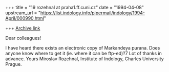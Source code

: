 +++
title = "19 rozehnal at praha1.ff.cuni.cz"
date = "1994-04-08"
upstream_url = "https://list.indology.info/pipermail/indology/1994-April/000990.html"

+++
[Archive link](https://list.indology.info/pipermail/indology/1994-April/000990.html)

Dear colleagues!

I have heard there exists an electronic copy of Markandeya purana. 
Does anyone know where to get it (ie. where it can be ftp-ed)?7
Lot of thanks in advance.
Yours
Miroslav Rozehnal, Institute of Indology, Charles University Prague.





